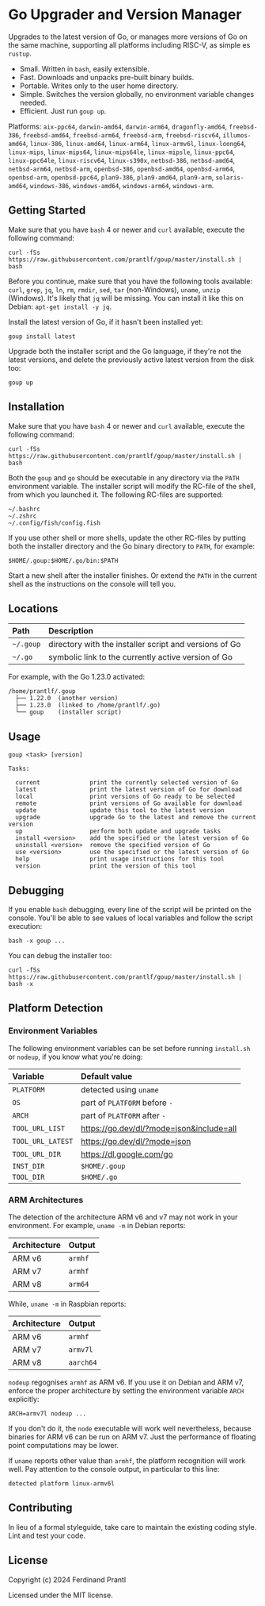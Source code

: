 # Go Upgrader and Version Manager

Upgrades to the latest version of Go, or manages more versions of Go on the same machine, supporting all platforms including RISC-V, as simple es `rustup`.

* Small. Written in `bash`, easily extensible.
* Fast. Downloads and unpacks pre-built binary builds.
* Portable. Writes only to the user home directory.
* Simple. Switches the version globally, no environment variable changes needed.
* Efficient. Just run `goup up`.

Platforms: `aix-ppc64`, `darwin-amd64`, `darwin-arm64`, `dragonfly-amd64`, `freebsd-386`, `freebsd-amd64`, `freebsd-arm64`, `freebsd-arm`, `freebsd-riscv64`, `illumos-amd64`, `linux-386`, `linux-amd64`, `linux-arm64`, `linux-armv6l`, `linux-loong64`, `linux-mips`, `linux-mips64`, `linux-mips64le`, `linux-mipsle`, `linux-ppc64`, `linux-ppc64le`, `linux-riscv64`, `linux-s390x`, `netbsd-386`, `netbsd-amd64`, `netbsd-arm64`, `netbsd-arm`, `openbsd-386`, `openbsd-amd64`, `openbsd-arm64`, `openbsd-arm`, `openbsd-ppc64`, `plan9-386`, `plan9-amd64`, `plan9-arm`, `solaris-amd64`, `windows-386`, `windows-amd64`, `windows-arm64`, `windows-arm`.

## Getting Started

Make sure that you have `bash` 4 or newer and `curl` available, execute the following command:

    curl -fSs https://raw.githubusercontent.com/prantlf/goup/master/install.sh | bash

Before you continue, make sure that you have the following tools available: `curl`, `grep`, `jq`, `ln`, `rm`, `rmdir`, `sed`, `tar` (non-Windows), `uname`, `unzip` (Windows). It's likely that `jq` will be missing. You can install it like this on Debian: `apt-get install -y jq`.

Install the latest version of Go, if it hasn't been installed yet:

    goup install latest

Upgrade both the installer script and the Go language, if they're not the latest versions, and delete the previously active latest version from the disk too:

    goup up

## Installation

Make sure that you have `bash` 4 or newer and `curl` available, execute the following command:

    curl -fSs https://raw.githubusercontent.com/prantlf/goup/master/install.sh | bash

Both the `goup` and `go` should be executable in any directory via the `PATH` environment variable. The installer script will modify the RC-file of the shell, from which you launched it. The following RC-files are supported:

    ~/.bashrc
    ~/.zshrc
    ~/.config/fish/config.fish

If you use other shell or more shells, update the other RC-files by putting both the installer directory and the Go binary directory to `PATH`, for example:

    $HOME/.goup:$HOME/.go/bin:$PATH

Start a new shell after the installer finishes. Or extend the `PATH` in the current shell as the instructions on the console will tell you.

## Locations

| Path      | Description                                            |
|:----------|:-------------------------------------------------------|
| `~/.goup` | directory with the installer script and versions of Go |
| `~/.go`   | symbolic link to the currently active version of Go    |

For example, with the Go 1.23.0 activated:

    /home/prantlf/.goup
      ├── 1.22.0  (another version)
      ├── 1.23.0  (linked to /home/prantlf/.go)
      └── goup    (installer script)

## Usage

    goup <task> [version]

    Tasks:

      current              print the currently selected version of Go
      latest               print the latest version of Go for download
      local                print versions of Go ready to be selected
      remote               print versions of Go available for download
      update               update this tool to the latest version
      upgrade              upgrade Go to the latest and remove the current version
      up                   perform both update and upgrade tasks
      install <version>    add the specified or the latest version of Go
      uninstall <version>  remove the specified version of Go
      use <version>        use the specified or the latest version of Go
      help                 print usage instructions for this tool
      version              print the version of this tool

## Debugging

If you enable `bash` debugging, every line of the script will be printed on the console. You'll be able to see values of local variables and follow the script execution:

    bash -x goup ...

You can debug the installer too:

    curl -fSs https://raw.githubusercontent.com/prantlf/goup/master/install.sh | bash -x

## Platform Detection

### Environment Variables

The following environment variables can be set before running `install.sh` or `nodeup`, if you know what you're doing:

| Variable          | Default value                            |
|:------------------|:-----------------------------------------|
| `PLATFORM`        | detected using `uname`                   |
| `OS`              | part of `PLATFORM` before `-`            |
| `ARCH`            | part of `PLATFORM` after `-`             |
| `TOOL_URL_LIST`   | https://go.dev/dl/?mode=json&include=all |
| `TOOL_URL_LATEST` | https://go.dev/dl/?mode=json             |
| `TOOL_URL_DIR`    | https://dl.google.com/go                 |
| `INST_DIR`        | `$HOME/.goup`                            |
| `TOOL_DIR`        | `$HOME/.go`                              |

### ARM Architectures

The detection of the architecture ARM v6 and v7 may not work in your environment. For example, `uname -m` in Debian reports:

| Architecture | Output   |
|:-------------|:---------|
| ARM v6       | `armhf`  |
| ARM v7       | `armhf`  |
| ARM v8       | `arm64`  |

While, `uname -m` in Raspbian reports:

| Architecture | Output    |
|:-------------|:----------|
| ARM v6       | `armhf`   |
| ARM v7       | `armv7l`  |
| ARM v8       | `aarch64` |

`nodeup` regognises `armhf` as ARM v6. If you use it on Debian and ARM v7, enforce the proper architecture by setting the environment variable `ARCH` explicitly:

    ARCH=armv7l nodeup ...

If you don't do it, the `node` executable will work well nevertheless, because binaries for ARM v6 can be run on ARM v7. Just the performance of floating point computations may be lower.

If `uname` reports other value than `armhf`, the platform recognition will work well. Pay attention to the console output, in particular to this line:

    detected platform linux-armv6l

## Contributing

In lieu of a formal styleguide, take care to maintain the existing coding style. Lint and test your code.

## License

Copyright (c) 2024 Ferdinand Prantl

Licensed under the MIT license.
